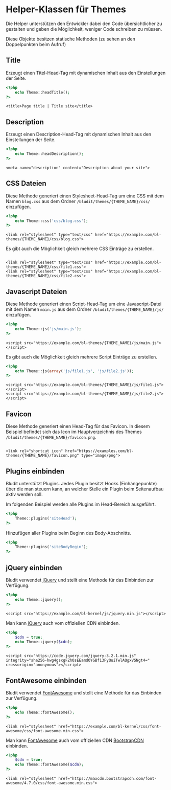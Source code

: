# Helper-Klassen für Themes
<!-- Position: 100 -->

Die Helper unterstützen den Entwickler dabei den Code übersichtlicher zu gestalten und geben die Möglichkeit, weniger
Code schreiben zu müssen.

Diese Objekte besitzen statische Methoden (zu sehen an den Doppelpunkten beim Aufruf)

## Title
Erzeugt einen Titel-Head-Tag mit dynamischen Inhalt aus den Einstellungen der Seite.
```php
<?php
	echo Theme::headTitle();
?>
```

```
<title>Page title | Title site</title>
```

## Description
Erzeugt einen Description-Head-Tag mit dynamischen Inhalt aus den Einstellungen der Seite.
```php
<?php
	echo Theme::headDescription();
?>
```

```
<meta name="description" content="Description about your site">
```

## CSS Dateien
Diese Methode generiert einen Stylesheet-Head-Tag um eine CSS mit dem Namen `blog.css` aus dem Ordner `/bludit/themes/{THEME_NAME}/css/` einzufügen.
```php
<?php
	echo Theme::css('css/blog.css');
?>
```

```
<link rel="stylesheet" type="text/css" href="https://example.com/bl-themes/{THEME_NAME}/css/blog.css">
```

Es gibt auch die Möglichkeit gleich mehrere CSS Einträge zu erstellen.
<pre><code data-language="php"><?php
	echo Theme::css(array('css/file1.css', 'css/file2.css'));
?></code></pre>

```
<link rel="stylesheet" type="text/css" href="https://example.com/bl-themes/{THEME_NAME}/css/file1.css">
<link rel="stylesheet" type="text/css" href="https://example.com/bl-themes/{THEME_NAME}/css/file2.css">
```

## Javascript Dateien
Diese Methode generiert einen Script-Head-Tag um eine Javascript-Datei mit dem Namen `main.js` aus dem Ordner `/bludit/themes/{THEME_NAME}/js/` einzufügen.

```php
<?php
	echo Theme::js('js/main.js');
?>
```

```
<script src="https://example.com/bl-themes/{THEME_NAME}/js/main.js"></script>
```

Es gibt auch die Möglichkeit gleich mehrere Script Einträge zu erstellen.
```php
<?php
	echo Theme::js(array('js/file1.js', 'js/file2.js'));
?>
```

```
<script src="https://example.com/bl-themes/{THEME_NAME}/js/file1.js"></script>
<script src="https://example.com/bl-themes/{THEME_NAME}/js/file2.js"></script>
```

## Favicon
Diese Methode generiert einen Head-Tag für das Favicon. In diesem Beispiel befindet sich das Icon im Hauptverzeichnis des Themes `/bludit/themes/{THEME_NAME}/favicon.png`.

<pre><code data-language="php"><?php
	echo Theme::favicon('favicon.png');
?></code></pre>

```
<link rel="shortcut icon" href="https://examples.com/bl-themes/{THEME_NAME}/favicon.png" type="image/png">
```

## Plugins einbinden
Bludit unterstützt Plugins. Jedes Plugin besitzt Hooks (Einhängepunkte) über die man steuern kann, an welcher Stelle ein Plugin beim Seitenaufbau aktiv werden soll.

Im folgenden Beispiel werden alle Plugins im Head-Bereich ausgeführt.

```php
<?php
	Theme::plugins('siteHead');
?>
```

Hinzufügen aller Plugins beim Beginn des Body-Abschnitts.
```php
<?php
	Theme::plugins('siteBodyBegin');
?>
```

## jQuery einbinden
Bludit verwendet [jQuery](http://jquery.com) und stellt eine Methode für das Einbinden zur Verfügung.

```php
<?php
	echo Theme::jquery();
?>
````

```
<script src="https://example.com/bl-kernel/js/jquery.min.js"></script>
```

Man kann [jQuery](http://jquery.com) auch vom offiziellen CDN einbinden.

```php
<?php
	$cdn = true;
	echo Theme::jquery($cdn);
?>
```

```
<script src="https://code.jquery.com/jquery-3.2.1.min.js" integrity="sha256-hwg4gsxgFZhOsEEamdOYGBf13FyQuiTwlAQgxVSNgt4=" crossorigin="anonymous"></script>
```

## FontAwesome einbinden
Bludit verwendet [FontAwesome](http://fontawesome.io) und stellt eine Methode für das Einbinden zur Verfügung.

```php
<?php
	echo Theme::fontAwesome();
?>
```

```
<link rel="stylesheet" href="https://example.com/bl-kernel/css/font-awesome/css/font-awesome.min.css">
```

Man kann [FontAwesome](http://fontawesome.io) auch vom offiziellen CDN [BootstrapCDN](https://www.bootstrapcdn.com) einbinden.

```php
<?php
	$cdn = true;
	echo Theme::fontAwesome($cdn);
?>
```

```
<link rel="stylesheet" href="https://maxcdn.bootstrapcdn.com/font-awesome/4.7.0/css/font-awesome.min.css">
```
